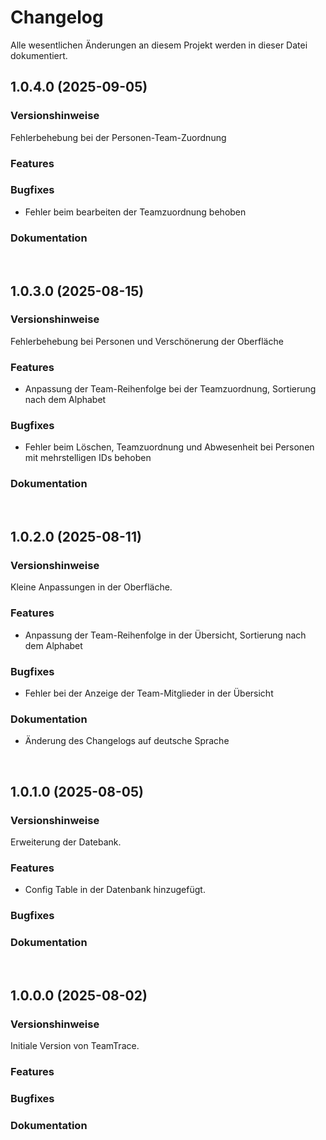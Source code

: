 # Changelog

Alle wesentlichen &Auml;nderungen an diesem Projekt werden in dieser Datei dokumentiert.

<!-- markdownlint-disable MD024 MD012 -->

## 1.0.4.0 (2025-09-05)


### Versionshinweise

Fehlerbehebung bei der Personen-Team-Zuordnung

### Features

### Bugfixes

* Fehler beim bearbeiten der Teamzuordnung behoben

### Dokumentation

&nbsp;

## 1.0.3.0 (2025-08-15)


### Versionshinweise

Fehlerbehebung bei Personen und Versch&ouml;nerung der Oberfl&auml;che

### Features

* Anpassung der Team-Reihenfolge bei der Teamzuordnung, Sortierung nach dem Alphabet

### Bugfixes

* Fehler beim L&ouml;schen, Teamzuordnung und Abwesenheit bei Personen mit mehrstelligen IDs behoben

### Dokumentation

&nbsp;

## 1.0.2.0 (2025-08-11)


### Versionshinweise

Kleine Anpassungen in der Oberfl&auml;che.

### Features

* Anpassung der Team-Reihenfolge in der &Uuml;bersicht, Sortierung nach dem Alphabet

### Bugfixes

* Fehler bei der Anzeige der Team-Mitglieder in der &Uuml;bersicht

### Dokumentation

* &Auml;nderung des Changelogs auf deutsche Sprache

&nbsp;

## 1.0.1.0 (2025-08-05)


### Versionshinweise

Erweiterung der Datebank.

### Features

* Config Table in der Datenbank hinzugef&uuml;gt.

### Bugfixes


### Dokumentation

&nbsp;


## 1.0.0.0 (2025-08-02)


### Versionshinweise

Initiale Version von TeamTrace.

### Features


### Bugfixes


### Dokumentation

